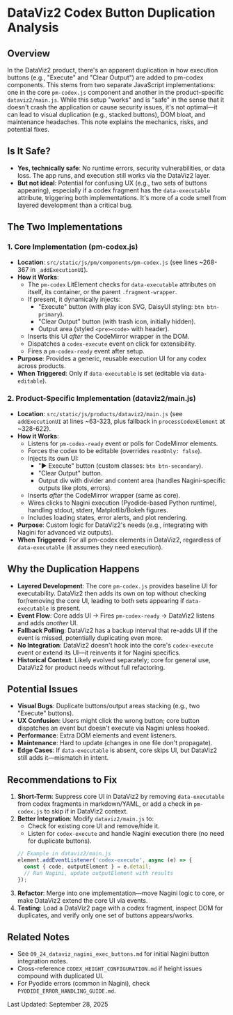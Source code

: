 # DataViz2 Codex Button Duplication Analysis

## Overview
In the DataViz2 product, there's an apparent duplication in how execution buttons (e.g., "Execute" and "Clear Output") are added to pm-codex components. This stems from two separate JavaScript implementations: one in the core `pm-codex.js` component and another in the product-specific `dataviz2/main.js`. While this setup "works" and is "safe" in the sense that it doesn't crash the application or cause security issues, it's not optimal—it can lead to visual duplication (e.g., stacked buttons), DOM bloat, and maintenance headaches. This note explains the mechanics, risks, and potential fixes.

## Is It Safe?
- **Yes, technically safe**: No runtime errors, security vulnerabilities, or data loss. The app runs, and execution still works via the DataViz2 layer.
- **But not ideal**: Potential for confusing UX (e.g., two sets of buttons appearing), especially if a codex fragment has the `data-executable` attribute, triggering both implementations. It's more of a code smell from layered development than a critical bug.

## The Two Implementations

### 1. Core Implementation (pm-codex.js)
- **Location**: `src/static/js/pm/components/pm-codex.js` (see lines ~268-367 in `_addExecutionUI`).
- **How it Works**:
  - The `pm-codex` LitElement checks for `data-executable` attributes on itself, its container, or the parent `.fragment-wrapper`.
  - If present, it dynamically injects:
    - "Execute" button (with play icon SVG, DaisyUI styling: `btn btn-primary`).
    - "Clear Output" button (with trash icon, initially hidden).
    - Output area (styled `<pre><code>` with header).
  - Inserts this UI *after* the CodeMirror wrapper in the DOM.
  - Dispatches a `codex-execute` event on click for extensibility.
  - Fires a `pm-codex-ready` event after setup.
- **Purpose**: Provides a generic, reusable execution UI for any codex across products.
- **When Triggered**: Only if `data-executable` is set (editable via `data-editable`).

### 2. Product-Specific Implementation (dataviz2/main.js)
- **Location**: `src/static/js/products/dataviz2/main.js` (see `addExecutionUI` at lines ~63-323, plus fallback in `processCodexElement` at ~328-622).
- **How it Works**:
  - Listens for `pm-codex-ready` event or polls for CodeMirror elements.
  - Forces the codex to be editable (overrides `readOnly: false`).
  - Injects its own UI:
    - "▶ Execute" button (custom classes: `btn btn-secondary`).
    - "Clear Output" button.
    - Output div with divider and content area (handles Nagini-specific outputs like plots, errors).
  - Inserts *after* the CodeMirror wrapper (same as core).
  - Wires clicks to Nagini execution (Pyodide-based Python runtime), handling stdout, stderr, Matplotlib/Bokeh figures.
  - Includes loading states, error alerts, and plot rendering.
- **Purpose**: Custom logic for DataViz2's needs (e.g., integrating with Nagini for advanced viz outputs).
- **When Triggered**: For all pm-codex elements in DataViz2, regardless of `data-executable` (it assumes they need execution).

## Why the Duplication Happens
- **Layered Development**: The core `pm-codex.js` provides baseline UI for executability. DataViz2 then adds its own on top without checking for/removing the core UI, leading to both sets appearing if `data-executable` is present.
- **Event Flow**: Core adds UI → Fires `pm-codex-ready` → DataViz2 listens and adds *another* UI.
- **Fallback Polling**: DataViz2 has a backup interval that re-adds UI if the event is missed, potentially duplicating even more.
- **No Integration**: DataViz2 doesn't hook into the core's `codex-execute` event or extend its UI—it reinvents it for Nagini specifics.
- **Historical Context**: Likely evolved separately; core for general use, DataViz2 for product needs without full refactoring.

## Potential Issues
- **Visual Bugs**: Duplicate buttons/output areas stacking (e.g., two "Execute" buttons).
- **UX Confusion**: Users might click the wrong button; core button dispatches an event but doesn't execute via Nagini unless hooked.
- **Performance**: Extra DOM elements and event listeners.
- **Maintenance**: Hard to update (changes in one file don't propagate).
- **Edge Cases**: If `data-executable` is absent, core skips UI, but DataViz2 still adds it—mismatch in intent.

## Recommendations to Fix
1. **Short-Term**: Suppress core UI in DataViz2 by removing `data-executable` from codex fragments in markdown/YAML, or add a check in `pm-codex.js` to skip if in DataViz2 context.
2. **Better Integration**: Modify `dataviz2/main.js` to:
   - Check for existing core UI and remove/hide it.
   - Listen for `codex-execute` and handle Nagini execution there (no need for duplicate buttons).
   ```javascript
   // Example in dataviz2/main.js
   element.addEventListener('codex-execute', async (e) => {
     const { code, outputElement } = e.detail;
     // Run Nagini, update outputElement with results
   });
   ```
3. **Refactor**: Merge into one implementation—move Nagini logic to core, or make DataViz2 extend the core UI via events.
4. **Testing**: Load a DataViz2 page with a codex fragment, inspect DOM for duplicates, and verify only one set of buttons appears/works.

## Related Notes
- See `09_24_dataviz_nagini_exec_buttons.md` for initial Nagini button integration notes.
- Cross-reference `CODEX_HEIGHT_CONFIGURATION.md` if height issues compound with duplicated UI.
- For Pyodide errors (common in Nagini), check `PYODIDE_ERROR_HANDLING_GUIDE.md`.

Last Updated: September 28, 2025
